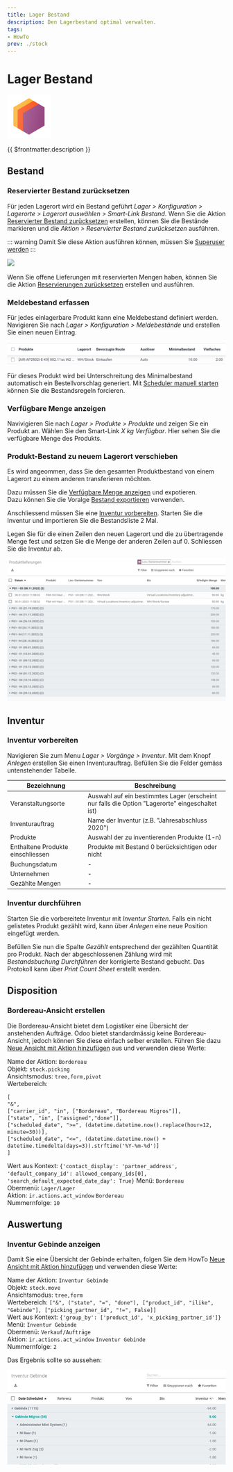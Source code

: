 ```yaml
---
title: Lager Bestand
description: Den Lagerbestand optimal verwalten.
tags:
- HowTo
prev: ./stock
---
```

# Lager Bestand
![icons_odoo_stock](assets/icons_odoo_stock.png)

{{ $frontmatter.description }}

## Bestand

### Reservierter Bestand zurücksetzen

Für jeden Lagerort wird ein Bestand geführt *Lager > Konfiguration > Lagerorte > Lagerort auswählen > Smart-Link Bestand*. Wenn Sie die Aktion [Reservierter Bestand zurücksetzen](Stock%20Actions.md#Reservierter%20Bestand%20zurücksetzen) erstellen, können Sie die Bestände markieren und die *Aktion > Reservierter Bestand zurücksetzen* ausführen.

::: warning
Damit Sie diese Aktion ausführen können, müssen Sie [Superuser werden](Settings.md#Superuser%20werden)
:::

![](assets/Lager%20Bestand%20Reservierter%20Bestand%20zurücksetzen.png)

Wenn Sie offene Lieferungen mit reservierten Mengen haben, können Sie die Aktion [Reservierungen zurücksetzen](Stock%20Actions.md#Reservierungen%20zurücksetzen) erstellen und ausführen.

### Meldebestand erfassen

Für jedes einlagerbare Produkt kann eine Meldebestand definiert werden. Navigieren Sie nach *Lager > Konfiguration > Meldebestände* und erstellen Sie einen neuen Eintrag.

![](assets/Lager%20Bestand%20Meldebestand.png)

Für dieses Produkt wird bei Unterschreitung des Minimalbestand automatisch ein Bestellvorschlag generiert. Mit [Scheduler manuell starten](Stock%20Operations.md#Scheduler%20manuell%20starten) können Sie die Bestandsregeln forcieren.

### Verfügbare Menge anzeigen

Navivigieren Sie nach *Lager > Produkte > Produkte* und zeigen Sie ein Produkt an. Wählen Sie den Smart-Link *X kg Verfügbar*. Hier sehen Sie die verfügbare Menge des Produkts.

### Produkt-Bestand zu neuem Lagerort verschieben

Es wird angeommen, dass Sie den gesamten Produktbestand von einem Lagerort zu einem anderen transferieren möchten.

Dazu müssen Sie die [Verfügbare Menge anzeigen](#Verfügbare%20Menge%20anzeigen) und expotieren.\
Dazu können Sie die Voralge [Bestand exportieren](Stock%20Data%20Management.md#Bestand%20exportieren) verwenden.

Anschliessend müssen Sie eine [Inventur vorbereiten](#Inventur%20vorbereiten). Starten Sie die Inventur und importieren Sie die Bestandsliste 2 Mal.

Legen Sie für die einen Zeilen den neuen Lagerort und die zu übertragende Menge fest und setzen Sie die Menge der anderen Zeilen auf 0.  Schliessen Sie die Inventur ab.

![](assets/Lager%20Bestand%20Bestand%20verschoben.png)

## Inventur

### Inventur vorbereiten

Navigieren Sie zum Menu *Lager > Vorgänge > Inventur*. Mit dem Knopf *Anlegen* erstellen Sie einen Inventurauftrag. Befüllen Sie die Felder gemäss untenstehender Tabelle.

| Bezeichnung                       | Beschreibung                                                                                    |
| --------------------------------- | ----------------------------------------------------------------------------------------------- |
| Veranstaltungsorte                | Auswahl auf ein bestimmtes Lager (erscheint nur falls die Option "Lagerorte" eingeschaltet ist) |
| Inventurauftrag                   | Name der Inventur (z.B. "Jahresabschluss 2020")                                                 |
| Produkte                          | Auswahl der zu inventierenden Produkte (1-n)                                                    |
| Enthaltene Produkte einschliessen | Produkte mit Bestand 0 berücksichtigen oder nicht                                               |
| Buchungsdatum                     | -                                                                                               |
| Unternehmen                       | -                                                                                               |
| Gezählte Mengen                   | -                                                                                               |

### Inventur durchführen

Starten Sie die vorbereitete Inventur mit *Inventur Starten*. Falls ein nicht gelistetes Produkt gezählt wird, kann über *Anlegen* eine neue Position eingefügt werden.

Befüllen Sie nun die Spalte *Gezählt* entsprechend der gezählten Quantität pro Produkt. Nach der abgeschlossenen Zählung wird mit *Bestandsbuchung Durchführen* der korrigierte Bestand gebucht. Das Protokoll kann über *Print Count Sheet* erstellt werden.

## Disposition

### Bordereau-Ansicht erstellen

Die Bordereau-Ansicht bietet dem Logistiker eine Übersicht der anstehenden Aufträge. Odoo bietet standardmässig keine Bordereau-Ansicht, jedoch können Sie diese einfach selber erstellen. Führen Sie dazu [Neue Ansicht mit Aktion hinzufügen](Development%20Actions.md#Neue%20Ansicht%20mit%20Aktion%20hinzufügen) aus und verwenden diese Werte:

Name der Aktion: `Bordereau`\
Objekt: `stock.picking`\
Ansichtsmodus: `tree,form,pivot`\
Wertebereich:

```
[
"&",
["carrier_id", "in", ["Bordereau", "Bordereau Migros"]],
["state", "in", ["assigned","done"]],
["scheduled_date", ">=", (datetime.datetime.now().replace(hour=12, minute=30))],
["scheduled_date", "<=", (datetime.datetime.now() + datetime.timedelta(days=3)).strftime('%Y-%m-%d')]
]
```

Wert aus Kontext: `{'contact_display': 'partner_address', 'default_company_id': allowed_company_ids[0], 'search_default_expected_date_day': True}`
Menü: `Bordereau`\
Obermenü: `Lager/Lager`\
Aktion: `ir.actions.act_window` `Bordereau`\
Nummernfolge: `10`

## Auswertung

### Inventur Gebinde anzeigen

Damit Sie eine Übersicht der Gebinde erhalten, folgen Sie dem HowTo [Neue Ansicht mit Aktion hinzufügen](Development%20Actions.md#Neue%20Ansicht%20mit%20Aktion%20hinzufügen) und verwenden diese Werte:

Name der Aktion: `Inventur Gebinde`\
Objekt: `stock.move`\
Ansichtsmodus: `tree,form`\
Wertebereich: `["&", ("state", "=", "done"), ["product_id", "ilike", "Gebinde"], ["picking_partner_id", "!=", False]]`\
Wert aus Kontext: `{'group_by': ['product_id', 'x_picking_partner_id']}`\
Menü: `Inventur Gebinde`\
Obermenü: `Verkauf/Aufträge`\
Aktion: `ir.actions.act_window` `Inventur Gebinde`\
Nummernfolge: `2`

Das Ergebnis sollte so aussehen:

![](assets/Lager%20Bestand%20Inventur%20Gebinde.png)